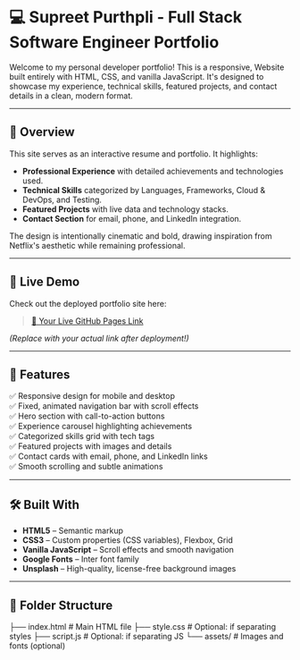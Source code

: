 # 💻 Supreet Purthpli - Full Stack Software Engineer Portfolio

Welcome to my personal developer portfolio! This is a responsive, Website built entirely with HTML, CSS, and vanilla JavaScript. It's designed to showcase my experience, technical skills, featured projects, and contact details in a clean, modern format.

---

## 🎯 Overview

This site serves as an interactive resume and portfolio. It highlights:

- **Professional Experience** with detailed achievements and technologies used.
- **Technical Skills** categorized by Languages, Frameworks, Cloud & DevOps, and Testing.
- **Featured Projects** with live data and technology stacks.
- **Contact Section** for email, phone, and LinkedIn integration.

The design is intentionally cinematic and bold, drawing inspiration from Netflix's aesthetic while remaining professional.

---

## 🌟 Live Demo

Check out the deployed portfolio site here:

> [🔗 Your Live GitHub Pages Link](https://YOUR-USERNAME.github.io/YOUR-REPO-NAME/)

*(Replace with your actual link after deployment!)*

---

## 🚀 Features

✅ Responsive design for mobile and desktop  
✅ Fixed, animated navigation bar with scroll effects  
✅ Hero section with call-to-action buttons  
✅ Experience carousel highlighting achievements  
✅ Categorized skills grid with tech tags  
✅ Featured projects with images and details  
✅ Contact cards with email, phone, and LinkedIn links  
✅ Smooth scrolling and subtle animations

---

## 🛠️ Built With

- **HTML5** – Semantic markup
- **CSS3** – Custom properties (CSS variables), Flexbox, Grid
- **Vanilla JavaScript** – Scroll effects and smooth navigation
- **Google Fonts** – Inter font family
- **Unsplash** – High-quality, license-free background images

---

## 📂 Folder Structure

├── index.html # Main HTML file
├── style.css # Optional: if separating styles
├── script.js # Optional: if separating JS
└── assets/ # Images and fonts (optional)

